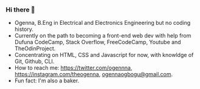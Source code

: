 ### Hi there 👋

<!--
**Oge-nna/oge-nna** is a ✨ _special_ ✨ repository because its `README.md` (this file) appears on your GitHub profile.

Here are some ideas to get you started:

- 🔭 I’m currently working on ...
- 🌱 I’m currently learning ...
- 👯 I’m looking to collaborate on ...
- 🤔 I’m looking for help with ...
- 💬 Ask me about ...
- 📫 How to reach me: ...
- 😄 Pronouns: ...
- ⚡ Fun fact: ...
-->
- Ogenna, B.Eng in Electrical and Electronics Engineering but no coding history.
- Currently on the path to becoming a front-end web dev with help from Dufuna CodeCamp, Stack Overflow, FreeCodeCamp, Youtube and TheOdinProject.
- Concentrating on HTML, CSS and Javascript for now, with knowldge of Git, Github, CLI.
- How to reach me: https://twitter.com/ogennna, https://instagram.com/theogenna, ogennaogbogu@gmail.com.
- Fun fact: I'm also a baker.
